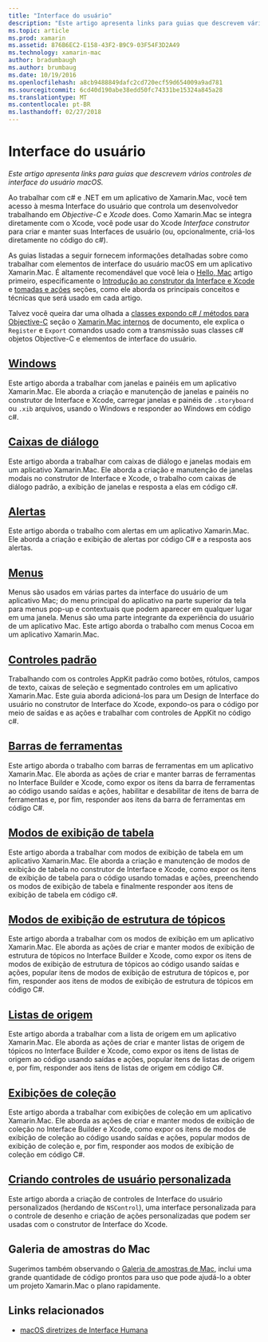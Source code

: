 ```yaml
---
title: "Interface do usuário"
description: "Este artigo apresenta links para guias que descrevem vários controles de interface do usuário macOS."
ms.topic: article
ms.prod: xamarin
ms.assetid: 876B6EC2-E158-43F2-B9C9-03F54F3D2A49
ms.technology: xamarin-mac
author: bradumbaugh
ms.author: brumbaug
ms.date: 10/19/2016
ms.openlocfilehash: a8cb9488849dafc2cd720ecf59d654009a9ad781
ms.sourcegitcommit: 6cd40d190abe38edd50fc74331be15324a845a28
ms.translationtype: MT
ms.contentlocale: pt-BR
ms.lasthandoff: 02/27/2018
---
```

# <a name="user-interface"></a>Interface do usuário

_Este artigo apresenta links para guias que descrevem vários controles de interface do usuário macOS._

Ao trabalhar com c# e .NET em um aplicativo de Xamarin.Mac, você tem acesso à mesma Interface do usuário que controla um desenvolvedor trabalhando em *Objective-C* e *Xcode* does. Como Xamarin.Mac se integra diretamente com o Xcode, você pode usar do Xcode _Interface construtor_ para criar e manter suas Interfaces de usuário (ou, opcionalmente, criá-los diretamente no código do c#). 

As guias listadas a seguir fornecem informações detalhadas sobre como trabalhar com elementos de interface do usuário macOS em um aplicativo Xamarin.Mac. É altamente recomendável que você leia o [Hello, Mac](~/mac/get-started/hello-mac.md) artigo primeiro, especificamente o [Introdução ao construtor da Interface e Xcode](~/mac/get-started/hello-mac.md#Introduction_to_Xcode_and_Interface_Builder) e [tomadas e ações](~/mac/get-started/hello-mac.md#Outlets_and_Actions) seções, como ele aborda os principais conceitos e técnicas que será usado em cada artigo.

Talvez você queira dar uma olhada a [classes expondo c# / métodos para Objective-C](~/mac/internals/how-it-works.md) seção o [Xamarin.Mac internos](~/mac/internals/how-it-works.md) de documento, ele explica o `Register` e `Export` comandos usado com a transmissão suas classes c# objetos Objective-C e elementos de interface do usuário.

## <a name="windowsmacuser-interfacewindowmd"></a>[Windows](~/mac/user-interface/window.md)

Este artigo aborda a trabalhar com janelas e painéis em um aplicativo Xamarin.Mac. Ele aborda a criação e manutenção de janelas e painéis no construtor de Interface e Xcode, carregar janelas e painéis de `.storyboard` ou `.xib` arquivos, usando o Windows e responder ao Windows em código c#.

## <a name="dialogsmacuser-interfacedialogmd"></a>[Caixas de diálogo](~/mac/user-interface/dialog.md)

Este artigo aborda a trabalhar com caixas de diálogo e janelas modais em um aplicativo Xamarin.Mac. Ele aborda a criação e manutenção de janelas modais no construtor de Interface e Xcode, o trabalho com caixas de diálogo padrão, a exibição de janelas e resposta a elas em código c#.

## <a name="alertsmacuser-interfacealertmd"></a>[Alertas](~/mac/user-interface/alert.md)

Este artigo aborda o trabalho com alertas em um aplicativo Xamarin.Mac. Ele aborda a criação e exibição de alertas por código C# e a resposta aos alertas.

## <a name="menusmacuser-interfacemenumd"></a>[Menus](~/mac/user-interface/menu.md)

Menus são usados em várias partes da interface do usuário de um aplicativo Mac; do menu principal do aplicativo na parte superior da tela para menus pop-up e contextuais que podem aparecer em qualquer lugar em uma janela. Menus são uma parte integrante da experiência do usuário de um aplicativo Mac. Este artigo aborda o trabalho com menus Cocoa em um aplicativo Xamarin.Mac.

## <a name="standard-controlsmacuser-interfacestandard-controlsmd"></a>[Controles padrão](~/mac/user-interface/standard-controls.md)

Trabalhando com os controles AppKit padrão como botões, rótulos, campos de texto, caixas de seleção e segmentado controles em um aplicativo Xamarin.Mac. Este guia aborda adicioná-los para um Design de Interface do usuário no construtor de Interface do Xcode, expondo-os para o código por meio de saídas e as ações e trabalhar com controles de AppKit no código c#.

 
## <a name="toolbarsmacuser-interfacetoolbarmd"></a>[Barras de ferramentas](~/mac/user-interface/toolbar.md)

Este artigo aborda o trabalho com barras de ferramentas em um aplicativo Xamarin.Mac. Ele aborda as ações de criar e manter barras de ferramentas no Interface Builder e Xcode, como expor os itens da barra de ferramentas ao código usando saídas e ações, habilitar e desabilitar de itens de barra de ferramentas e, por fim, responder aos itens da barra de ferramentas em código C#.

## <a name="table-viewsmacuser-interfacetable-viewmd"></a>[Modos de exibição de tabela](~/mac/user-interface/table-view.md)

Este artigo aborda a trabalhar com modos de exibição de tabela em um aplicativo Xamarin.Mac. Ele aborda a criação e manutenção de modos de exibição de tabela no construtor de Interface e Xcode, como expor os itens de exibição de tabela para o código usando tomadas e ações, preenchendo os modos de exibição de tabela e finalmente responder aos itens de exibição de tabela em código c#.

## <a name="outline-viewsmacuser-interfaceoutline-viewmd"></a>[Modos de exibição de estrutura de tópicos](~/mac/user-interface/outline-view.md)

Este artigo aborda a trabalhar com os modos de exibição em um aplicativo Xamarin.Mac. Ele aborda as ações de criar e manter modos de exibição de estrutura de tópicos no Interface Builder e Xcode, como expor os itens de modos de exibição de estrutura de tópicos ao código usando saídas e ações, popular itens de modos de exibição de estrutura de tópicos e, por fim, responder aos itens de modos de exibição de estrutura de tópicos em código C#.

## <a name="source-listsmacuser-interfacesource-listmd"></a>[Listas de origem](~/mac/user-interface/source-list.md)

Este artigo aborda a trabalhar com a lista de origem em um aplicativo Xamarin.Mac. Ele aborda as ações de criar e manter listas de origem de tópicos no Interface Builder e Xcode, como expor os itens de listas de origem ao código usando saídas e ações, popular itens de listas de origem e, por fim, responder aos itens de listas de origem em código C#.

## <a name="collection-viewsmacuser-interfacecollection-viewmd"></a>[Exibições de coleção](~/mac/user-interface/collection-view.md)

Este artigo aborda a trabalhar com exibições de coleção em um aplicativo Xamarin.Mac. Ele aborda as ações de criar e manter modos de exibição de coleção no Interface Builder e Xcode, como expor os itens de modos de exibição de coleção ao código usando saídas e ações, popular modos de exibição de coleção e, por fim, responder aos modos de exibição de coleção em código C#.

## <a name="creating-custom-user-controlsmacuser-interfacecustom-controlsmd"></a>[Criando controles de usuário personalizada](~/mac/user-interface/custom-controls.md)

Este artigo aborda a criação de controles de Interface do usuário personalizados (herdando de `NSControl`), uma interface personalizada para o controle de desenho e criação de ações personalizadas que podem ser usadas com o construtor de Interface do Xcode.

## <a name="mac-samples-gallery"></a>Galeria de amostras do Mac

Sugerimos também observando o [Galeria de amostras de Mac](http://developer.xamarin.com/samples/mac/all/), inclui uma grande quantidade de código prontos para uso que pode ajudá-lo a obter um projeto Xamarin.Mac o plano rapidamente.

## <a name="related-links"></a>Links relacionados

- [macOS diretrizes de Interface Humana](https://developer.apple.com/library/mac/documentation/UserExperience/Conceptual/OSXHIGuidelines/)
